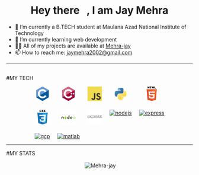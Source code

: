  
<h1 align="center">Hey there <img src="https://raw.githubusercontent.com/iampavangandhi/iampavangandhi/master/gifs/Hi.gif" width="12px" height="40px">, I am Jay Mehra</h1>
 
 
- 🔭 I’m currently a B.TECH student at Maulana Azad National Institute of Technology
- 🌱 I’m currently learning web development
- 👨‍💻 All of my projects are available at [Mehra-jay](https://github.com/Mehra-jay)
- 📫 How to reach me: jaymehra2002@gmail.com

___

<br>
#MY TECH

<div>
<p align="center" style="
    display: grid;
    grid-template-columns: auto auto auto auto auto;
    grid-gap:20px;
    justify-content:center;
">
    <!-- C -->
    <a href="https://www.cprogramming.com/" target="_blank" rel="noreferrer"> <img src="https://raw.githubusercontent.com/devicons/devicon/master/icons/c/c-original.svg" alt="c" width="40" height="40"/> </a>
    <!-- C++ -->
    <a href="https://www.w3schools.com/cpp/" target="_blank" rel="noreferrer"> <img src="https://raw.githubusercontent.com/devicons/devicon/master/icons/cplusplus/cplusplus-original.svg" alt="cplusplus" width="40" height="40"/> </a>
    <!-- JavaScript -->
    <a href="https://developer.mozilla.org/en-US/docs/Web/JavaScript" target="_blank" rel="noreferrer"> <img src="https://raw.githubusercontent.com/devicons/devicon/master/icons/javascript/javascript-original.svg" alt="javascript" width="40" height="40"/> </a>
    <!-- Python -->
    <a href="https://www.python.org" target="_blank" rel="noreferrer"> <img src="https://raw.githubusercontent.com/devicons/devicon/master/icons/python/python-original.svg" alt="python" width="40" height="40"/> </a>
    <!-- HTML -->
    <a href="https://www.w3.org/html/" target="_blank" rel="noreferrer"> <img src="https://raw.githubusercontent.com/devicons/devicon/master/icons/html5/html5-original-wordmark.svg" alt="html5" width="40" height="40"/> </a>
    <!-- CSS -->
    <a href="https://www.w3schools.com/css/" target="_blank" rel="noreferrer"> <img src="https://raw.githubusercontent.com/devicons/devicon/master/icons/css3/css3-original-wordmark.svg" alt="css3" width="40" height="40"/> </a>
      <!-- Node JS -->
    <a href="https://nodejs.org" target="_blank" rel="noreferrer"> <img src="https://raw.githubusercontent.com/devicons/devicon/master/icons/nodejs/nodejs-original-wordmark.svg" alt="nodejs" width="40" height="40"/> </a>
    <!-- Express -->
    <a href="https://expressjs.com" target="_blank" rel="noreferrer"> <img src="https://raw.githubusercontent.com/devicons/devicon/master/icons/express/express-original-wordmark.svg" alt="express" width="40" height="40"/> </a>
     <!-- MongoDB -->
    <a href="https://nodejs.org" target="_blank" rel="noreferrer"> <img src="https://cdn.jsdelivr.net/gh/devicons/devicon/icons/mongodb/mongodb-plain-wordmark.svg" alt="nodejs" width="40" height="40"/> </a>
    <!-- MySQL -->
    <a href="https://expressjs.com" target="_blank" rel="noreferrer"> <img src="https://cdn.jsdelivr.net/gh/devicons/devicon/icons/mysql/mysql-plain-wordmark.svg" alt="express" width="40" height="40"/> </a>
     <!-- VS Code -->
    <a href="https://cloud.google.com" target="_blank" rel="noreferrer"> <img src="https://cdn.jsdelivr.net/gh/devicons/devicon/icons/vscode/vscode-original-wordmark.svg" alt="gcp" width="40" height="40"/> </a>
     <a href="https://www.mathworks.com/" target="_blank" rel="noreferrer"> <img src="https://upload.wikimedia.org/wikipedia/commons/2/21/Matlab_Logo.png" alt="matlab" width="40" height="40"/> </a>

___

#MY STATS
<p align="center">&nbsp;<img align="center" src="https://github-readme-stats.vercel.app/api?username=Mehra-jay&show_icons=true&theme=dracula&cache_seconds=1800&locale=en" alt="Mehra-jay" /></p>
</p>
</div>
